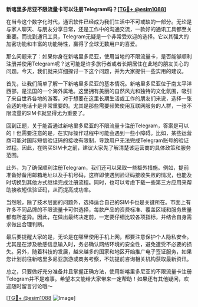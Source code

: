 **新喀里多尼亚不限流量卡可以注册Telegram吗？[[TG💪+ @esim1088](https://t.me/s/esim1088)]**

在当今这个数字化时代，通讯软件已经成为我们生活中不可或缺的一部分。无论是与家人聊天、与朋友分享日常，还是工作中的沟通交流，一款好的通讯工具都至关重要。而说到通讯工具，Telegram无疑是一个非常受欢迎的选择。它以其强大的加密功能和丰富的功能特性，赢得了全球无数用户的喜爱。

那么问题来了：如果你身在新喀里多尼亚，使用当地的不限流量卡，是否能够顺利注册并使用Telegram呢？这可能是许多旅行者或者长期居住在此地的朋友关心的问题。今天，我们就来详细探讨一下这个问题，并为大家提供一些实用的建议。

首先，让我们简单了解一下新喀里多尼亚的基本情况。新喀里多尼亚位于南太平洋西部，是法国的一个海外属地。这里拥有美丽的自然风光和独特的文化氛围，吸引了来自世界各地的游客。对于想要在这里长期生活或工作的朋友们来说，选择一张合适的电话卡是非常重要的。尤其是那些需要频繁使用互联网服务的人群，一张不限流量的SIM卡就显得尤为重要了。

回到正题，关于能否通过新喀里多尼亚的不限流量卡注册Telegram，答案是可以的！但需要注意的是，在实际操作过程中可能会遇到一些小障碍。比如，某些运营商可能对国际短信验证码的接收有限制，导致用户无法完成Telegram账号的验证过程。因此，在购买SIM卡之前，建议大家先了解清楚该运营商的具体政策和服务范围。

此外，为了确保顺利注册Telegram，我们还可以采取一些额外措施。例如，提前准备好备用邮箱地址以及手机号码，这样即使遇到验证码接收失败的情况，也能及时切换到其他方式继续完成注册流程。同时，也可以考虑下载一些第三方应用来帮助接收短信验证码，从而提高成功率。

当然啦，除了技术层面的问题外，选择适合自己的SIM卡也是关键所在。市面上有许多不同品牌的不限流量卡可供选择，每款产品的资费标准、覆盖区域和服务质量都有所差异。因此，在做出最终决定前，一定要仔细比较各项指标，并结合自身需求做出合理判断。

最后要提醒大家的是，无论是在哪里使用手机上网，都要注意保护个人隐私安全。尤其是在涉及敏感信息输入时，务必确认网络环境的安全性，避免遭受不必要的损失。另外，随着科技的发展，越来越多的国家和地区开始推广电子签证服务，如果您计划前往新喀里多尼亚旅游或商务考察，不妨提前咨询相关机构获取最新资讯。

总之，只要做好充分准备并且掌握正确方法，使用新喀里多尼亚的不限流量卡注册Telegram并不是难事。希望本文能给大家带来一定帮助！如果还有其他疑问，欢迎随时留言讨论哦～

[[TG💪+ @esim1088](https://t.me/s/esim1088) ![Image](https://i.postimg.cc/4NQfJmqS/Snipaste-2025-05-13-00-14-12.png)]